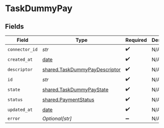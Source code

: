 # TaskDummyPay


## Fields

| Field                                                                          | Type                                                                           | Required                                                                       | Description                                                                    |
| ------------------------------------------------------------------------------ | ------------------------------------------------------------------------------ | ------------------------------------------------------------------------------ | ------------------------------------------------------------------------------ |
| `connector_id`                                                                 | *str*                                                                          | :heavy_check_mark:                                                             | N/A                                                                            |
| `created_at`                                                                   | [date](https://docs.python.org/3/library/datetime.html#date-objects)           | :heavy_check_mark:                                                             | N/A                                                                            |
| `descriptor`                                                                   | [shared.TaskDummyPayDescriptor](../../models/shared/taskdummypaydescriptor.md) | :heavy_check_mark:                                                             | N/A                                                                            |
| `id`                                                                           | *str*                                                                          | :heavy_check_mark:                                                             | N/A                                                                            |
| `state`                                                                        | [shared.TaskDummyPayState](../../models/shared/taskdummypaystate.md)           | :heavy_check_mark:                                                             | N/A                                                                            |
| `status`                                                                       | [shared.PaymentStatus](../../models/shared/paymentstatus.md)                   | :heavy_check_mark:                                                             | N/A                                                                            |
| `updated_at`                                                                   | [date](https://docs.python.org/3/library/datetime.html#date-objects)           | :heavy_check_mark:                                                             | N/A                                                                            |
| `error`                                                                        | *Optional[str]*                                                                | :heavy_minus_sign:                                                             | N/A                                                                            |